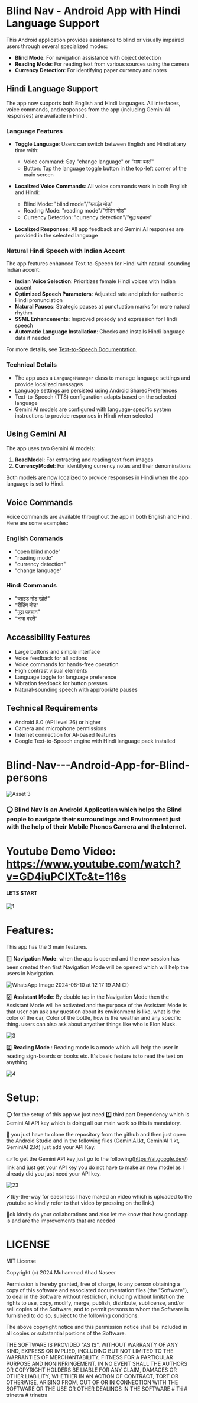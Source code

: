 # Blind Nav - Android App with Hindi Language Support

This Android application provides assistance to blind or visually impaired users through several specialized modes:

- **Blind Mode**: For navigation assistance with object detection
- **Reading Mode**: For reading text from various sources using the camera
- **Currency Detection**: For identifying paper currency and notes

## Hindi Language Support

The app now supports both English and Hindi languages. All interfaces, voice commands, and responses from the app (including Gemini AI responses) are available in Hindi.

### Language Features

- **Toggle Language**: Users can switch between English and Hindi at any time with:

  - Voice command: Say "change language" or "भाषा बदलें"
  - Button: Tap the language toggle button in the top-left corner of the main screen

- **Localized Voice Commands**: All voice commands work in both English and Hindi:

  - Blind Mode: "blind mode"/"ब्लाइंड मोड"
  - Reading Mode: "reading mode"/"रीडिंग मोड"
  - Currency Detection: "currency detection"/"मुद्रा पहचान"

- **Localized Responses**: All app feedback and Gemini AI responses are provided in the selected language

### Natural Hindi Speech with Indian Accent

The app features enhanced Text-to-Speech for Hindi with natural-sounding Indian accent:

- **Indian Voice Selection**: Prioritizes female Hindi voices with Indian accent
- **Optimized Speech Parameters**: Adjusted rate and pitch for authentic Hindi pronunciation
- **Natural Pauses**: Strategic pauses at punctuation marks for more natural rhythm
- **SSML Enhancements**: Improved prosody and expression for Hindi speech
- **Automatic Language Installation**: Checks and installs Hindi language data if needed

For more details, see [Text-to-Speech Documentation](docs/TextToSpeech.md).

### Technical Details

- The app uses a `LanguageManager` class to manage language settings and provide localized messages
- Language settings are persisted using Android SharedPreferences
- Text-to-Speech (TTS) configuration adapts based on the selected language
- Gemini AI models are configured with language-specific system instructions to provide responses in Hindi when selected

## Using Gemini AI

The app uses two Gemini AI models:

1. **ReadModel**: For extracting and reading text from images
2. **CurrencyModel**: For identifying currency notes and their denominations

Both models are now localized to provide responses in Hindi when the app language is set to Hindi.

## Voice Commands

Voice commands are available throughout the app in both English and Hindi. Here are some examples:

### English Commands

- "open blind mode"
- "reading mode"
- "currency detection"
- "change language"

### Hindi Commands

- "ब्लाइंड मोड खोलें"
- "रीडिंग मोड"
- "मुद्रा पहचान"
- "भाषा बदलें"

## Accessibility Features

- Large buttons and simple interface
- Voice feedback for all actions
- Voice commands for hands-free operation
- High contrast visual elements
- Language toggle for language preference
- Vibration feedback for button presses
- Natural-sounding speech with appropriate pauses

## Technical Requirements

- Android 8.0 (API level 26) or higher
- Camera and microphone permissions
- Internet connection for AI-based features
- Google Text-to-Speech engine with Hindi language pack installed

# Blind-Nav---Android-App-for-Blind-persons

![Asset 3](https://github.com/user-attachments/assets/d49f6059-cffb-4cef-93cb-886c1484e657)

### ⭕ Blind Nav is an Android Application which helps the Blind people to navigate their surroundings and Environment just with the help of their Mobile Phones Camera and the Internet.

# Youtube Demo Video: https://www.youtube.com/watch?v=GD4iuPCIXTc&t=116s

#### LETS START

![1](https://github.com/user-attachments/assets/b55143ac-98ff-4c34-a27c-3f409998e59f)

# Features:

This app has the 3 main features.

1️⃣ **Navigation Mode**: when the app is opened and the new session has been created then first Navigation Mode will be opened which will help the users in Navigation.

![WhatsApp Image 2024-08-10 at 12 17 19 AM (2)](https://github.com/user-attachments/assets/42866c75-480b-4761-92a6-3cf0159a7bab)

2️⃣ **Assistant Mode**: By double tap in the Navigation Mode then the Assistant Mode will be activated and the purpose of the Assistant Mode is that user can ask any question about its
environment is like, what is the color of the car, Color of the bottle, how is the weather and any specific thing. users can also ask about anyother things like who is Elon Musk.

![3](https://github.com/user-attachments/assets/150214b9-3d79-43d6-9107-b308434cd91e)

3️⃣ **Reading Mode** : Reading mode is a mode which will help the user in reading sign-boards or books etc. It's basic feature is to read the text on anything.

![4](https://github.com/user-attachments/assets/2037617e-d0c2-497a-a0ad-41472889a0e4)

# Setup:

⭕ for the setup of this app we just need 1️⃣ third part Dependency which is Gemini AI API key which is doing all our main work so this is mandatory.

🔎 you just have to clone the repository from the github and then just open the Android Studio and in the following files (GeminiAI.kt, GeminiAI 1.kt, GeminiAI 2.kt) just add your API Key.

👉To get the Gemini API key just go to the following(https://ai.google.dev/) link and just get your API key you do not have to make an new model as I already did you just need your API key.

![23](https://github.com/user-attachments/assets/f4e5aebc-37e2-417e-a381-16d6ca432032)

✔(by-the-way for eaesiness I have maked an video which is uploaded to the youtube so kindly refer to that video by pressing on the link.)

🛑ok kindly do your collaborations and also let me know that how good app is and are the improvements that are needed

# LICENSE

MIT License

Copyright (c) 2024 Muhammad Ahad Naseer

Permission is hereby granted, free of charge, to any person obtaining a copy
of this software and associated documentation files (the "Software"), to deal
in the Software without restriction, including without limitation the rights
to use, copy, modify, merge, publish, distribute, sublicense, and/or sell
copies of the Software, and to permit persons to whom the Software is
furnished to do so, subject to the following conditions:

The above copyright notice and this permission notice shall be included in all
copies or substantial portions of the Software.

THE SOFTWARE IS PROVIDED "AS IS", WITHOUT WARRANTY OF ANY KIND, EXPRESS OR
IMPLIED, INCLUDING BUT NOT LIMITED TO THE WARRANTIES OF MERCHANTABILITY,
FITNESS FOR A PARTICULAR PURPOSE AND NONINFRINGEMENT. IN NO EVENT SHALL THE
AUTHORS OR COPYRIGHT HOLDERS BE LIABLE FOR ANY CLAIM, DAMAGES OR OTHER
LIABILITY, WHETHER IN AN ACTION OF CONTRACT, TORT OR OTHERWISE, ARISING FROM,
OUT OF OR IN CONNECTION WITH THE SOFTWARE OR THE USE OR OTHER DEALINGS IN THE
SOFTWARE
#   T r i  
 #   t r i n e t r a  
 #   t r i n e t r a  
 